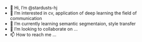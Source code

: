 - 👋 Hi, I’m @stardusts-hj
- 👀 I’m interested in cv, application of deep learning the field of communication
- 🌱 I’m currently learning semantic segmentaion, style transfer
- 💞️ I’m looking to collaborate on ...
- 📫 How to reach me ...

<!---
stardusts-hj/stardusts-hj is a ✨ special ✨ repository because its `README.md` (this file) appears on your GitHub profile.
You can click the Preview link to take a look at your changes.
--->
